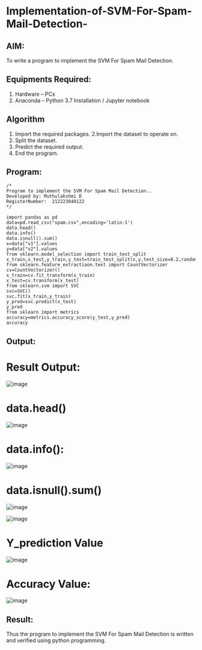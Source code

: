 # Implementation-of-SVM-For-Spam-Mail-Detection-

## AIM:
To write a program to implement the SVM For Spam Mail Detection.

## Equipments Required:
1. Hardware – PCs
2. Anaconda – Python 3.7 Installation / Jupyter notebook

## Algorithm
1. Import the required packages.
2.Import the dataset to operate on.
3. Split the dataset.
4. Predict the required output.
5. End the program.

## Program:
```
/*
Program to implement the SVM For Spam Mail Detection..
Developed by: Muthulakshmi D
RegisterNumber:  212223040122
*/
```
```
import pandas as pd
data=pd.read_csv("spam.csv",encoding='latin-1')
data.head()
data.info()
data.isnull().sum()
x=data["v1"].values
y=data["v2"].values
from sklearn.model_selection import train_test_split
x_train,x_test,y_train,y_test=train_test_split(x,y,test_size=0.2,random_state=0)
from sklearn.feature_extractiaon.text import CountVectorizer
cv=CountVectorizer()
x_train=cv.fit_transform(x_train)
x_test=cv.transform(x_test)
from sklearn.svm import SVC
svc=SVC()
svc.fit(x_train,y_train)
y_pred=svc.predict(x_test)
y_pred
from sklearn import metrics
accuracy=metrics.accuracy_score(y_test,y_pred)
accuracy
```
## Output:
# Result Output:
![image](https://github.com/user-attachments/assets/5c1d6a61-1689-4553-8bf3-6a4bf49d4902)

# data.head()
![image](https://github.com/user-attachments/assets/4811debd-e23e-4a42-bd9e-7a2d1f8223ac)

# data.info():

![image](https://github.com/user-attachments/assets/835a57c3-0d36-4b41-bd94-105fb165b3ab)

# data.isnull().sum()
![image](https://github.com/user-attachments/assets/038e5b3d-c0cf-43f0-9324-a4c465d737b3)

![image](https://github.com/user-attachments/assets/d55f8363-a31c-421b-9c85-b65ecebe077b)

# Y_prediction Value

![image](https://github.com/user-attachments/assets/146c7aa5-440b-48c9-8fa5-8a2aaa44828d)

# Accuracy Value:
![image](https://github.com/user-attachments/assets/d9b20f21-81ad-433a-8355-b6e9438a8734)

## Result:
Thus the program to implement the SVM For Spam Mail Detection is written and verified using python programming.
